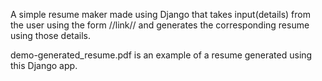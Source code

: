 A simple resume maker made using Django that takes input(details) from the user using the form //link// and generates the corresponding resume using those details.

demo-generated_resume.pdf is an example of a resume generated using this Django app.